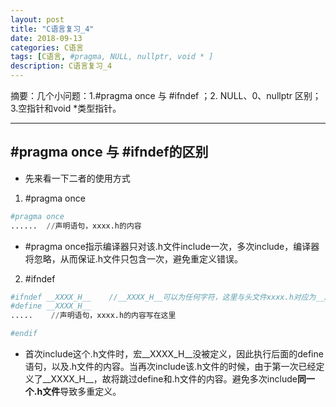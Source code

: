 ```yaml
---
layout: post
title: "C语言复习_4"
date: 2018-09-13
categories: C语言
tags: [C语言, #pragma, NULL, nullptr, void * ]
description: C语言复习_4
---
```


摘要：几个小问题：1.#pragma once 与 #ifndef ；2. NULL、0、nullptr 区别；3.空指针和void *类型指针。

---

##  #pragma once 与 #ifndef的区别

- 先来看一下二者的使用方式

1. #pragma once

```python
#pragma once
......  //声明语句，xxxx.h的内容

```

- #pragma once指示编译器只对该.h文件include一次，多次include，编译器将忽略，从而保证.h文件只包含一次，避免重定义错误。

2.  #ifndef


```python
#ifndef __XXXX_H__    //__XXXX_H__可以为任何字符，这里与头文件xxxx.h对应为__XXXX_H__
#define __XXXX_H__
.....    //声明语句，xxxx.h的内容写在这里

#endif
```

- 首次include这个.h文件时，宏__XXXX_H__没被定义，因此执行后面的define语句，以及.h文件的内容。当再次include该.h文件的时候，由于第一次已经定义了__XXXX_H__，故将跳过define和.h文件的内容。避免多次include**同一个.h文件**导致多重定义。
